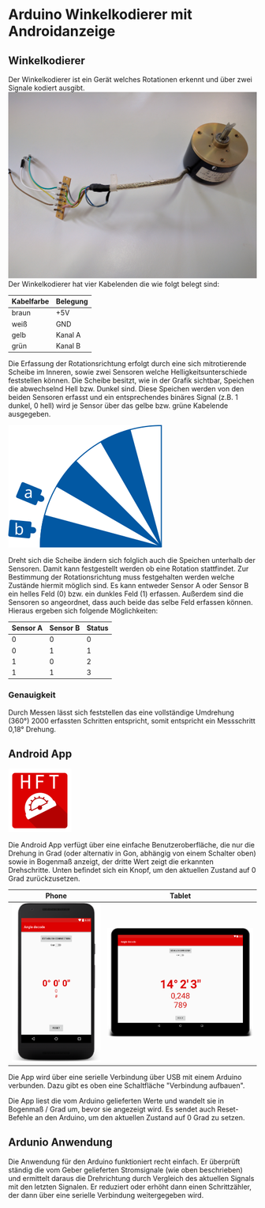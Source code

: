 # Arduino Winkelkodierer mit Androidanzeige

## Winkelkodierer
Der Winkelkodierer ist ein Gerät welches Rotationen erkennt und über zwei Signale kodiert ausgibt.
![Bild eines Winkelkodierers](doc/IMG_20160727_105834.jpg)
Der Winkelkodierer hat vier Kabelenden die wie folgt belegt sind:

| Kabelfarbe | Belegung |
| :--------- | :------- |
| braun      | +5V      |
| weiß       | GND      |
| gelb       | Kanal A  |
| grün       | Kanal B  |

Die Erfassung der Rotationsrichtung erfolgt durch eine sich mitrotierende Scheibe im Inneren, sowie zwei Sensoren welche Helligkeitsunterschiede feststellen können. Die Scheibe besitzt, wie in der Grafik sichtbar, Speichen die abwechselnd Hell bzw. Dunkel sind. Diese Speichen werden von den beiden Sensoren erfasst und ein entsprechendes binäres Signal (z.B. 1 dunkel, 0 hell) wird je Sensor über das gelbe bzw. grüne Kabelende ausgegeben.

![Funktionsweise Kodierer](doc/kodierer.svg)

Dreht sich die Scheibe ändern sich folglich auch die Speichen unterhalb der Sensoren. Damit kann festgestellt werden ob eine Rotation stattfindet. Zur Bestimmung der Rotationsrichtung muss festgehalten werden welche Zustände hiermit möglich sind. Es kann entweder Sensor A oder Sensor B ein helles Feld (0) bzw. ein dunkles Feld (1) erfassen. Außerdem sind die Sensoren so angeordnet, dass auch beide das selbe Feld erfassen können. Hieraus ergeben sich folgende Möglichkeiten:

| Sensor A | Sensor B | Status |
| :------- | :------- | :----- |
| 0        | 0        | 0      |
| 0        | 1        | 1      |
| 1        | 0        | 2      |
| 1        | 1        | 3      |

### Genauigkeit

Durch Messen lässt sich feststellen das eine vollständige Umdrehung (360°) 2000 erfassten Schritten entspricht, somit entspricht ein Messschritt 0,18° Drehung.

## Android App

![launcher](launcher.png)

Die Android App verfügt über eine einfache Benutzeroberfläche, die nur die Drehung in Grad (oder alternativ in Gon, abhängig von einem Schalter oben) sowie in Bogenmaß anzeigt, der dritte Wert zeigt die erkannten Drehschritte. Unten befindet sich ein Knopf, um den aktuellen Zustand auf 0 Grad zurückzusetzen.

|        Phone        |        Tablet         |
| :-----------------: | :-------------------: |
| ![phone](phone.png) | ![tablet](tablet.png) |

Die App wird über eine serielle Verbindung über USB mit einem Arduino verbunden. Dazu gibt es oben eine Schaltfläche "Verbindung aufbauen".

Die App liest die vom Arduino gelieferten Werte und wandelt sie in Bogenmaß / Grad um, bevor sie angezeigt wird. Es sendet auch Reset-Befehle an den Arduino, um den aktuellen Zustand auf 0 Grad zu setzen.

## Ardunio Anwendung

Die Anwendung für den Arduino funktioniert recht einfach. Er überprüft ständig die vom Geber gelieferten Stromsignale (wie oben beschrieben) und ermittelt daraus die Drehrichtung durch Vergleich des aktuellen Signals mit den letzten Signalen. Er reduziert oder erhöht dann einen Schrittzähler, der dann über eine serielle Verbindung weitergegeben wird.